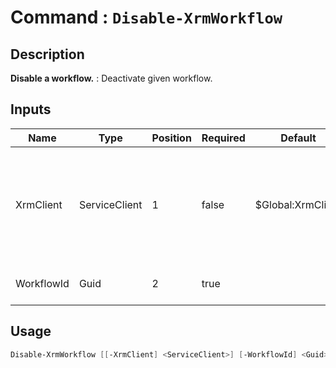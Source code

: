 ﻿# Command : `Disable-XrmWorkflow` 

## Description

**Disable a workflow.** : Deactivate given workflow.

## Inputs

Name|Type|Position|Required|Default|Description
----|----|--------|--------|-------|-----------
XrmClient|ServiceClient|1|false|$Global:XrmClient|Xrm connector initialized to target instance. Use latest one by default. (Dataverse ServiceClient)
WorkflowId|Guid|2|true||Workflow unique identifier.


## Usage

```Powershell 
Disable-XrmWorkflow [[-XrmClient] <ServiceClient>] [-WorkflowId] <Guid> [<CommonParameters>]
``` 


